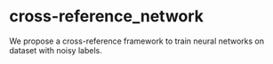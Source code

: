 # cross-reference_network
We propose a cross-reference framework to train neural networks on dataset with noisy labels.
